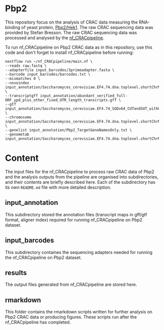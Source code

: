 # Pbp2

This repository focus on the analysis of CRAC data measuring the RNA-binding of yeast protein, [Pbp2/Hek1](https://www.yeastgenome.org/locus/S000000437). The raw CRAC sequencing data was provided by Stefan Bresson. The raw CRAC sequencing data was processed and analysed by the [nf_CRACpipeline](https://github.com/JingQiChong/nf_CRACpipeline).

To run nf_CRACpipeline on Pbp2 CRAC data as in this repository, use this code and don't forget to install nf_CRACpipeline before running: 

```
nextflow run ~/nf_CRACpipeline/main.nf \
--reads raw.fastq \
--adapterfile input_barcodes/3primeadapter.fasta \ 
--barcode input_barcodes/barcodes.txt \ 
--mismatches 0 \ 
--novoindex input_annotation/Saccharomyces_cerevisiae.EF4.74.dna.toplevel.shortChrNames.novoindex \
--transcriptgff input_annotation/abundant_verified_full-ORF_ypd_plus_other_fixed_UTR_length_transcripts.gff \
--gtf input_annotation/Saccharomyces_cerevisiae.EF4.74_SGDv64_CUTandSUT_withUTRs_noEstimates_antisense_intergenic_4xlncRNAs_final.pyCheckGTFfile.output.quotefix.gtf \
--chromosome input_annotation/Saccharomyces_cerevisiae.EF4.74.dna.toplevel.shortChrNames.lengths \
--genelist input_annotation/Pbp2_TargetGeneNamesOnly.txt \
--genometab input_annotation/Saccharomyces_cerevisiae.EF4.74.dna.toplevel.shortChrNames.fa.tab

```

# Content

The input files for the nf_CRACpipeline to process raw CRAC data of Pbp2 and the analysis outputs from the pipeline are organised into subdirectories, and their contents are briefly described here. Each of the subdirectory has its own `README.md` file with more detailed description. 

## input_annotation

This subdirectory stored the annotation files (transcript maps in gff/gtf format, aligner index) required for running nf_CRACpipeline on Pbp2 dataset. 

## input_barcodes

This subdirectory containes the sequencing adapters needed for running the nf_CRACpipeline on Pbp2 dataset. 

## results

The output files generated from nf_CRACpipeline are stored here.

## rmarkdown

This folder contains the rmarkdown scripts written for further analysis on Pbp2 CRAC data or producing figures. These scripts run after the nf_CRACpipeline has completed.